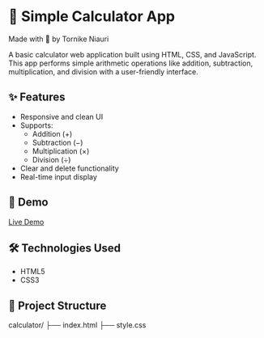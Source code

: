 # 🧮 Simple Calculator App
  
  Made with 💙 by Tornike Niauri
  
A basic calculator web application built using HTML, CSS, and JavaScript. This app performs simple arithmetic operations like addition, subtraction, multiplication, and division with a user-friendly interface.

## ✨ Features

- Responsive and clean UI
- Supports:
  - Addition (+)
  - Subtraction (−)
  - Multiplication (×)
  - Division (÷)
- Clear and delete functionality
- Real-time input display

## 🚀 Demo

[Live Demo](https://calcualtor-app-project.vercel.app/) <!-- Optional: Add if deployed online -->

## 🛠️ Technologies Used

- HTML5
- CSS3

## 📁 Project Structure
calculator/
├── index.html
├── style.css

